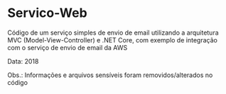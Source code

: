 # Servico-Web

Código de um serviço simples de envio de email utilizando a arquitetura MVC (Model-View-Controller) e .NET Core, com exemplo de integração 
com o serviço de envio de email da AWS

Data: 2018

Obs.: Informações e arquivos sensíveis foram removidos/alterados no código

